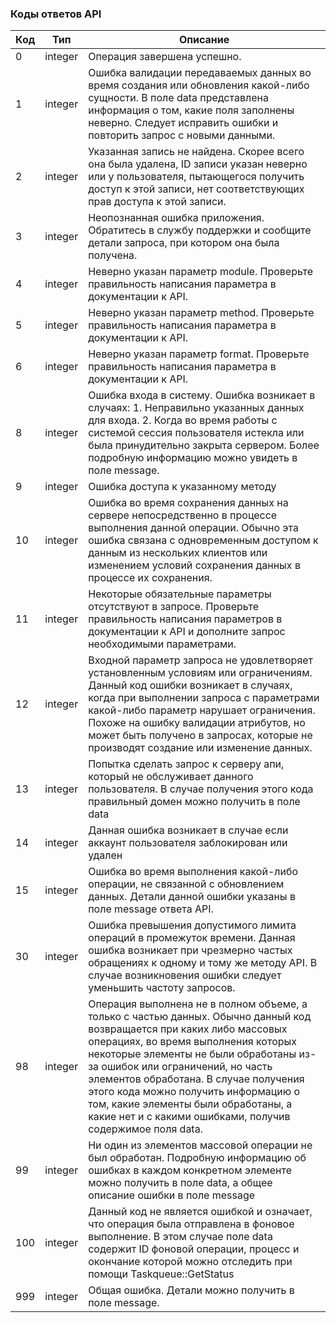 ### Коды ответов API

Код                                         | Тип     | Описание
--------------------------------------------|---------|----------------
<span data-anchor="api-code-0">0</span>     | integer | Операция завершена успешно.
<span data-anchor="api-code-1">1</span>     | integer | Ошибка валидации передаваемых данных во время создания или обновления какой-либо сущности. В поле data представлена информация о том, какие поля заполнены неверно. Следует исправить ошибки и повторить запрос с новыми данными.
<span data-anchor="api-code-2">2</span>     | integer | Указанная запись не найдена. Скорее всего она была удалена, ID записи указан неверно или у пользователя, пытающегося получить доступ к этой записи, нет соответствующих прав доступа к этой записи.
<span data-anchor="api-code-3">3</span>     | integer | Неопознанная ошибка приложения. Обратитесь в службу поддержки и сообщите детали запроса, при котором она была получена.
<span data-anchor="api-code-4">4</span>     | integer | Неверно указан параметр module. Проверьте правильность написания параметра в документации к API.
<span data-anchor="api-code-5">5</span>     | integer | Неверно указан параметр method. Проверьте правильность написания параметра в документации к API.
<span data-anchor="api-code-6">6</span>     | integer | Неверно указан параметр format. Проверьте правильность написания параметра в документации к API.
<span data-anchor="api-code-8">8</span>     | integer | Ошибка входа в систему. Ошибка возникает в случаях: 1. Неправильно указанных данных для входа. 2. Когда во время работы с системой сессия пользователя истекла или была принудительно закрыта сервером. Более подробную информацию можно увидеть в поле message.
<span data-anchor="api-code-9">9</span>     | integer | Ошибка доступа к указанному методу
<span data-anchor="api-code-10">10</span>   | integer | Ошибка во время сохранения данных на сервере непосредственно в процессе выполнения данной операции. Обычно эта ошибка связана с одновременным доступом к данным из нескольких клиентов или изменением условий сохранения данных в процессе их сохранения.
<span data-anchor="api-code-11">11</span>   | integer | Некоторые обязательные параметры отсутствуют в запросе. Проверьте правильность написания параметров в документации к API и дополните запрос необходимыми параметрами.
<span data-anchor="api-code-12">12</span>   | integer | Входной параметр запроса не удовлетворяет установленным условиям или ограничениям. Данный код ошибки возникает в случаях, когда при выполнении запроса с параметрами какой-либо параметр нарушает ограничения. Похоже на ошибку валидации атрибутов, но может быть получено в запросах, которые не производят создание или изменение данных.
<span data-anchor="api-code-13">13</span>   | integer | Попытка сделать запрос к серверу апи, который не обслуживает данного пользователя. В случае получения этого кода правильный домен можно получить в поле data
<span data-anchor="api-code-14">14</span>   | integer | Данная ошибка возникает в случае если аккаунт пользователя заблокирован или удален
<span data-anchor="api-code-15">15</span>   | integer | Ошибка во время выполнения какой-либо операции, не связанной с обновлением данных. Детали данной ошибки указаны в поле message ответа API.
<span data-anchor="api-code-30">30</span>   | integer | Ошибка превышения допустимого лимита операций в промежуток времени. Данная ошибка возникает при чрезмерно частых обращениях к одному и тому же методу API. В случае возникновения ошибки следует уменьшить частоту запросов.
<span data-anchor="api-code-98">98</span>   | integer | Операция выполнена не в полном объеме, а только с частью данных. Обычно данный код возвращается при каких либо массовых операциях, во время выполнения которых некоторые элементы не были обработаны из-за ошибок или ограничений, но часть элементов обработана. В случае получения этого кода можно получить информацию о том, какие элементы были обработаны, а какие нет и с какими ошибками, получив содержимое поля data.
<span data-anchor="api-code-99">99</span>   | integer | Ни один из элементов массовой операции не был обработан. Подробную информацию об ошибках в каждом конкретном элементе можно получить в поле data, а общее описание ошибки в поле message
<span data-anchor="api-code-100">100</span> | integer | Данный код не является ошибкой и означает, что операция была отправлена в фоновое выполнение. В этом случае поле data содержит ID фоновой операции, процесс и окончание которой можно отследить при помощи Taskqueue::GetStatus
<span data-anchor="api-code-999">999</span> | integer | Общая ошибка. Детали можно получить в поле message.
